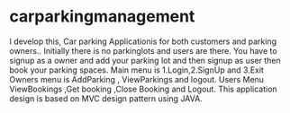 # carparkingmanagement
I develop this, Car parking Applicationis for both customers and parking owners..
Initially there is no parkinglots and users are there. You have to signup as a owner and add your parking lot and then signup as user then book your parking spaces.
Main menu is 1.Login,2.SignUp and 3.Exit
Owners menu is AddParking , ViewParkings and logout.
Users Menu ViewBookings ,Get booking ,Close Booking and Logout.
This application design is based on MVC design pattern using JAVA.
